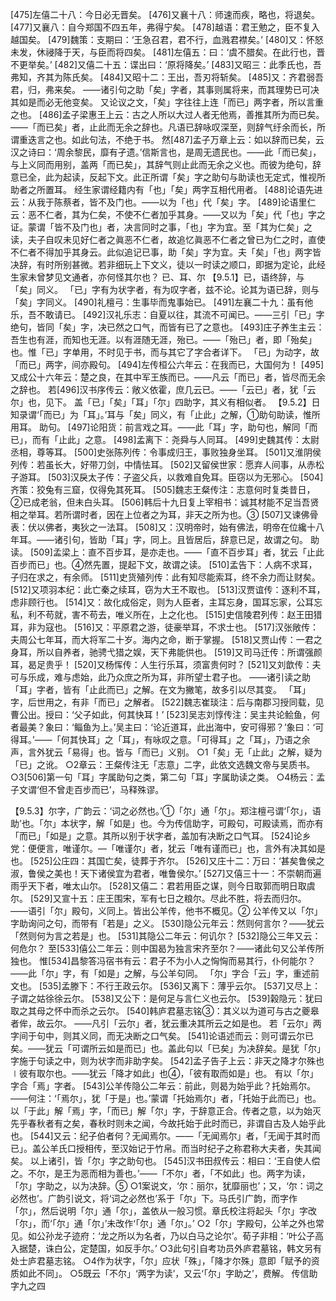<!-- { "loadSidebar": true } -->
[475]左僖二十八：今日必无晋矣。
[476]又襄十八：师速而疾，略也，将退矣。
[477]又襄八：自今郑国不四五年，弗得宁矣。
[478]越语：君王勉之，臣不复入越国矣。
[479]魏策：支期曰：‘王急召君，君不行，血溅君襟矣。’
[480]又：怀怒未发，休祲降于天，与臣而将四矣。
[481]左僖五：曰：‘虞不腊矣。在此行也，晋不更举矣。’
[482]又僖二十五：谍出曰：‘原将降矣。’
[483]又昭三：此季氏也，吾弗知，齐其为陈氏矣。
[484]又昭十二：王出，吾刃将斩矣。
[485]又：齐君弱吾君，归，弗来矣。
——诸引句之助「矣」字者，其事则属将来，而其理势已可决其如是而必无他变矣。
又论议之文，「矣」字往往上连「而已」两字者，所以言重之也。
[486]孟子梁惠王上云：古之人所以大过人者无他焉，善推其所为而已矣。——「而已矣」者，止此而无余之辞也。凡语已辞咏叹深至，则辞气纡余而长，所谓重迭言之也。如此句法，不绝于书。
然[487]孟子万章上云：如以辞而已矣，云汉之诗曰：‘周余黎民，靡有孑遗。’信斯言也，是周无遗民也。——此「而已矣」，与上义同而用别，盖两「而已矣」，其辞气则止此而无余之义也。而彼为绝句，辞意已全，此为起读，反起下文。此正所谓「矣」字之助句与助读也无定式，惟视所助者之所置耳。
经生家谓经籍内有「也」「矣」两字互相代用者。
[488]论语先进云：从我于陈蔡者，皆不及门也。——以为「也」代「矣」字。
[489]论语里仁云：恶不仁者，其为仁矣，不使不仁者加乎其身。——又以为「矣」代「也」字之证。蒙谓「皆不及门也」者，决言同时之事，「也」字为宜。至「其为仁矣」之读，夫子自叹未见好仁者之眞恶不仁者，故追忆眞恶不仁者之曾已为仁之时，直使不仁者不得加乎其身云。此似追记已事，助「矣」字为宜。夫「矣」「也」两字皆决辞，有时所别甚微。若非细玩上下文义，徒以一时读之顺口，即据为定论，此经生家未曾梦见文通者，亦何怪其尔也？
已、耳、尔
【9.5.1】已，语终辞，与「矣」同义。
「已」字有为状字者，有为叹字者，兹不论。论其为语已辞，则与「矣」字同义。
[490]礼檀弓：生事毕而鬼事始已。
[491]左襄二十九：虽有他乐，吾不敢请已。
[492]汉礼乐志：自夏以往，其流不可闻已。——三引「已」字绝句，皆同「矣」字，决已然之口气，而皆有已了之意也。
[493]庄子养生主云：吾生也有涯，而知也无涯。以有涯随无涯，殆已。——「殆已」者，即「殆矣」也。惟「已」字单用，不时见于书，而与其它了字合者详下。
「已」为动字，故「而已」两字，间亦殿句。
[494]左传桓公六年云：在我而已，大国何为！
[495]又成公十六年云：楚之良，在其中军王族而已。——凡云「而已」者，皆尽而无余之辞也。
若[496]汉书序传云：敞义依霍，庶几云已。——「云已」者，犹「云尔」也，见下。
盖「已」「矣」「耳」「尔」四助字，其义有相似者。
【9.5.2】日知录谓‘「而已」为「耳」。’耳与「矣」同义，有「止此」之解，①助句助读，惟所用耳。
助句。
[497]论阳货：前言戏之耳。——此「耳」字，助句也，解同「而已」，而有「止此」之意。
[498]孟离下：尧舜与人同耳。
[499]史魏其传：太尉丞相，尊等耳。
[500]史张陈列传：令事成归王，事败独身坐耳。
[501]又淮阴侯列传：若虽长大，好带刀剑，中情怯耳。
[502]又留侯世家：愿弃人间事，从赤松子游耳。
[503]汉戾太子传：子盗父兵，以救难自免耳。臣窃以为无邪心。
[504]齐策：狡兔有三窟，仅得免其死耳。
[505]魏志王粲传注：志意何时复类昔日，②已成老翁，但未白头耳。
[506]韩后十九日复上宰相书：诚其材能不足当吾贤相之举耳。若所谓时者，因在上位者之为耳，非天之所为也。③
[507]又谏佛骨表：伏以佛者，夷狄之一法耳。
[508]又：汉明帝时，始有佛法，明帝在位纔十八年耳。——诸引句，皆助「耳」字，同上。且皆居后，辞意已足，故谓之句。
助读。
[509]孟梁上：直不百步耳，是亦走也。——「直不百步耳」者，犹云「止此百步而已」也。④然先置，提起下文，故谓之读。
[510]孟告下：人病不求耳，子归在求之，有余师。
[511]史货殖列传：此有知尽能索耳，终不余力而让财矣。
[512]又项羽本纪：此亡秦之续耳，窃为大王不取也。
[513]汉贾谊传：逐利不耳，虑非顾行也。
[514]又：故化成俗定，则为人臣者，主耳忘身，国耳忘家，公耳忘私，利不苟就，害不苟去，唯义所在，上之化也。
[515]史信陵君列传：赵王田猎耳，非为寇也。
[516]又：平原君之游，徒豪举耳，不求士也。
[517]汉张敞传：夫周公七年耳，而大将军二十岁。海内之命，断于掌握。
[518]又贾山传：一君之身耳，所以自养者，驰骋弋猎之娱，天下弗能供也。
[519]又司马迁传：所谓强颜耳，曷足贵乎！
[520]又杨恽传：人生行乐耳，须富贵何时？
[521]又刘歆传：夫可与乐成，难与虑始，此乃众庶之所为耳，非所望士君子也。
——诸引读之助「耳」字者，皆有「止此而已」之解。在文为撇笔，故多引以尽其变。
「耳」字，后世用之，有非「而已」之解者。
[522]魏志崔琰注：后与南郡习授同载，见曹公出。授曰：‘父子如此，何其快耳！’
[523]吴志刘惇传注：吴主共论鲙鱼，何者最美？象曰：‘鲻鱼为上。’吴主曰：‘论近道耳，此出海中，安可得邪？’象曰：‘可得耳。’——「何其快耳」之「耳」，有咏叹之意。「可得耳」之「耳」，乃语之余声，言外犹云「易得」也。皆与「而已」义别。
○1「矣」无「止此」之解，疑为「已」之讹。
○2章云：王粲传注无「志意」二字，此依文选魏文帝与吴质书。
○3[506]第一句「耳」字属助句之类，第二句「耳」字属助读之类。
○4杨云：孟子文谓‘但不曾走百步而已’，马释殊谬。

【9.5.3】尔字，广韵云：‘词之必然也。’①「尔」通「尔」。郑注檀弓谓‘「尔」，语助’也。「尔」本状字，解「如是」也。今为传信助字，可殿句，可殿读焉，而亦有「而已」「如是」之意。其所以别于状字者，盖加有决断之口气耳。
[524]论乡党：便便言，唯谨尔。—「唯谨尔」者，犹云「唯有谨而已」也，言外有决其如是也。
[525]公庄四：其国亡矣，徒葬于齐尔。
[526]又庄十二：万曰：‘甚矣鲁侯之淑，鲁侯之美也！天下诸侯宜为君者，唯鲁侯尔。’
[527]又僖三十一：不崇朝而遍雨乎天下者，唯太山尔。
[528]又僖二：君若用臣之谋，则今日取郭而明日取虞尔。
[529]又宣十五：庄王围宋，军有七日之粮尔。尽此不胜，将去而归尔。
——语引「尔」殿句，义同上。皆出公羊传，他书不概见。②
公羊传又以「尔」字助询问之句，而带有「若是」之义。
[530]隐公元年云：然则何言尔？——犹云「然则何为言之若是」也。
[531]其隐公二年云：何讥尔？
[532]隐公三年又云：何危尔？
至[533]僖公二年云：则中国曷为独言宋齐至尔？——诸此句又公羊传所独也。
惟[534]昌黎答冯宿书有云：君子不为小人之恟恟而易其行，仆何能尔？——此「尔」字，有「如是」之解，与公羊句同。
「尔」字合「云」字，重述前文也。
[535]孟滕下：不行王政云尔。
[536]又离下：薄乎云尔。
[537]又尽上：子谓之姑徐徐云尔。
[538]又公下：是何足与言仁义也云尔。
[539]榖隐元：犹曰取之其母之怀中而杀之云尔。
[540]韩庐君墓志铭③：其义以为道可与古之夔皋者侔，故云尔。
——凡引「云尔」者，犹云重决其所云之如是也。
若「云尔」两字间于句中，则其义同，而无决断之口气矣。
[541]论语述而云：则可谓云尔已矣。——犹云「可谓所云如是而已」也。盖此句以「已矣」为决辞矣。是犹「尔」字施于句读之中，则为状字而非助字矣。
[542]孟子告子上云：非天之降才尔殊也∣彼有取尔也。——犹云「降才如此」也④，「彼有取而如是」也。
有以「尔」字合「焉」字者。
[543]公羊传隐公二年云：前此，则曷为始乎此？托始焉尔。——何注：‘「焉尔」，犹「于是」也。’蒙谓「托始焉尔」者，「托始于此而已」也。以「于此」解「焉」字，「而已」解「尔」字，于辞意正合。传者之意，以为始灭先乎春秋者有之矣，春秋时则未之闻，今故托始于此时而已，非谓自古及人始乎此也。
[544]又云：纪子伯者何？无闻焉尔。——「无闻焉尔」者，「无闻于其时而已」。盖公羊氏口授相传，至汉始记于竹帛。而当时纪子之称君称大夫者，失其闻矣。
以上诸引，皆「尔」字之助句也。
[545]汉书田叔传云：相曰：‘王自使人偿之。不尔，是王为恶而相为善也。’——「不尔」者，「不如此」也。两字为读，「尔」字助之，以为决辞。⑤
○1案说文，‘尔：丽尔，犹靡丽也’；又，‘尔：词之必然也’。广韵引说文，将‘词之必然也’系于「尔」下。马氏引广韵，而字作「尔」，然后说明「尔」通「尔」，盖依从一般习惯。章氏校注将起头「尔」字改「尔」，而‘「尔」通「尔」’未改作‘「尔」通「尔」。’
○2「尔」字殿句，公羊之外也常见。如公孙龙子迹府：‘龙之所以为名者，乃以白马之论尔’。荀子非相：‘叶公子高入据楚，诛白公，定楚国，如反手尔。’
○3此句引自考功员外庐君墓铭，韩文另有处士庐君墓志铭。
○4作为状字，「尔」应状「殊」，「降才尔殊」意即「赋予的资质如此不同」。
○5既云「不尔」‘两字为读’，又云‘「尔」字助之’，费解。
传信助字九之四
